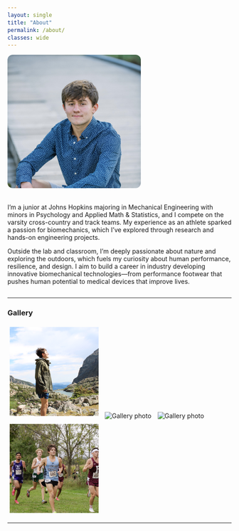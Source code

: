 ```yaml
---
layout: single
title: "About"
permalink: /about/
classes: wide
---
```


<div style="display: flex; align-items: flex-start; gap: 20px; flex-wrap: wrap;">

  <!-- Main Photo -->
  <img src="/assets/images/IMG_3989.jpg" alt="Photo of me" style="max-width:300px; border-radius:12px;">

  <!-- Bio Text -->
  <div style="flex: 1; min-width: 250px;">
    <p>
      I’m a junior at Johns Hopkins majoring in Mechanical Engineering with minors in Psychology and Applied Math & Statistics, and I compete on the varsity cross-country and track teams. My experience as an athlete sparked a passion for biomechanics, which I’ve explored through research and hands-on engineering projects.
    </p>
    <p>
      Outside the lab and classroom, I’m deeply passionate about nature and exploring the outdoors, which fuels my curiosity about human performance, resilience, and design. I aim to build a career in industry developing innovative biomechanical technologies—from performance footwear that pushes human potential to medical devices that improve lives.
    </p>
  </div>

</div>


---

### Gallery

<img src="/assets/images/IMG_0040.JPG" alt="Gallery photo" style="width:200px; height:200px; object-fit:cover; margin:5px;">
<img src="/assets/images/IMG_0496.jpg" alt="Gallery photo" style="width:200px; height:200px; object-fit:cover; margin:5px;">
<img src="/assets/images/IMG_6609.JPG" alt="Gallery photo" style="width:200px; height:200px; object-fit:cover; margin:5px;">
<img src="/assets/images/IMG_7506.jpg" alt="Gallery photo" style="width:200px; height:200px; object-fit:cover; margin:5px;">


---
